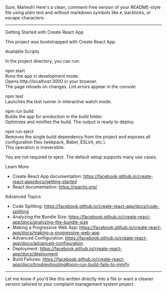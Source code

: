 Sure, Mahesh! Here's a clean, comment-free version of your README-style file using plain text and without markdown symbols like `#`, backticks, or escape characters:

---

Getting Started with Create React App

This project was bootstrapped with Create React App.

Available Scripts

In the project directory, you can run:

npm start  
Runs the app in development mode.  
Opens http://localhost:3000 in your browser.  
The page reloads on changes. Lint errors appear in the console.

npm test  
Launches the test runner in interactive watch mode.

npm run build  
Builds the app for production in the build folder.  
Optimizes and minifies the build. The output is ready to deploy.

npm run eject  
Removes the single build dependency from the project and exposes all configuration files (webpack, Babel, ESLint, etc.).  
This operation is irreversible.

You are not required to eject. The default setup supports many use cases.

Learn More

- Create React App documentation: https://facebook.github.io/create-react-app/docs/getting-started  
- React documentation: https://reactjs.org/

Advanced Topics

- Code Splitting: https://facebook.github.io/create-react-app/docs/code-splitting  
- Analyzing the Bundle Size: https://facebook.github.io/create-react-app/docs/analyzing-the-bundle-size  
- Making a Progressive Web App: https://facebook.github.io/create-react-app/docs/making-a-progressive-web-app  
- Advanced Configuration: https://facebook.github.io/create-react-app/docs/advanced-configuration  
- Deployment: https://facebook.github.io/create-react-app/docs/deployment  
- Build Failures: https://facebook.github.io/create-react-app/docs/troubleshooting#npm-run-build-fails-to-minify

---

Let me know if you'd like this written directly into a file or want a cleaner version tailored to your complaint management system project.
